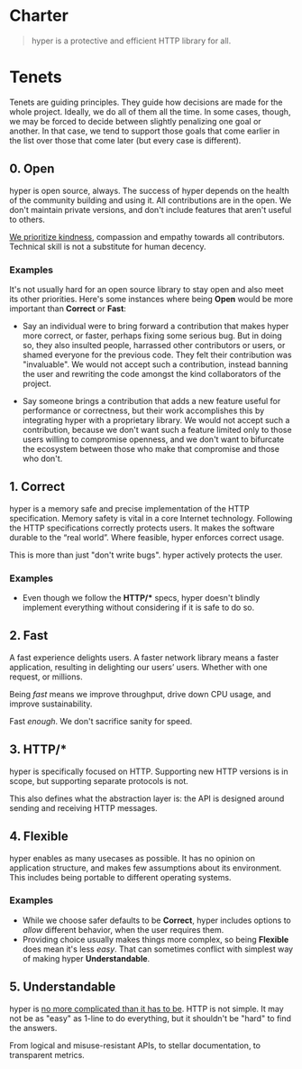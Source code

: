 # Charter

> hyper is a protective and efficient HTTP library for all.

# Tenets

Tenets are guiding principles. They guide how decisions are made for the whole
project. Ideally, we do all of them all the time. In some cases, though, we may
be forced to decide between slightly penalizing one goal or another. In that
case, we tend to support those goals that come earlier in the list over those
that come later (but every case is different).

## 0. Open

hyper is open source, always. The success of hyper depends on the health of the
community building and using it. All contributions are in the open. We don't
maintain private versions, and don't include features that aren't useful to
others.

[We prioritize kindness][CONDUCT], compassion and empathy towards all
contributors. Technical skill is not a substitute for human decency.

[CONDUCT]: https://github.com/hyperium/hyper/blob/master/docs/CODE_OF_CONDUCT.md

### Examples

It's not usually hard for an open source library to stay open and also meet its
other priorities. Here's some instances where being **Open** would be more
important than **Correct** or **Fast**:

- Say an individual were to bring forward a contribution that makes hyper more
  correct, or faster, perhaps fixing some serious bug. But in doing so, they
  also insulted people, harrassed other contributors or users, or shamed
  everyone for the previous code. They felt their contribution was "invaluable".
  We would not accept such a contribution, instead banning the user and
  rewriting the code amongst the kind collaborators of the project.

- Say someone brings a contribution that adds a new feature useful for
  performance or correctness, but their work accomplishes this by integrating
  hyper with a proprietary library. We would not accept such a contribution,
  because we don't want such a feature limited only to those users willing to
  compromise openness, and we don't want to bifurcate the ecosystem between those
  who make that compromise and those who don't.

## 1. Correct

hyper is a memory safe and precise implementation of the HTTP specification.
Memory safety is vital in a core Internet technology. Following the HTTP
specifications correctly protects users. It makes the software durable to the
“real world”. Where feasible, hyper enforces correct usage.

This is more than just "don't write bugs". hyper actively protects the user.

### Examples

- Even though we follow the **HTTP/\*** specs, hyper doesn't blindly implement
  everything without considering if it is safe to do so.

## 2. Fast

A fast experience delights users. A faster network library means a faster
application, resulting in delighting our users’ users. Whether with one request,
or millions.

Being _fast_ means we improve throughput, drive down CPU usage, and improve
sustainability.

Fast _enough_. We don't sacrifice sanity for speed.

## 3. HTTP/*

hyper is specifically focused on HTTP. Supporting new HTTP versions is in scope,
but supporting separate protocols is not.

This also defines what the abstraction layer is: the API is designed around
sending and receiving HTTP messages.

## 4. Flexible

hyper enables as many usecases as possible. It has no opinion on application
structure, and makes few assumptions about its environment. This includes being
portable to different operating systems.

### Examples

- While we choose safer defaults to be **Correct**, hyper includes options to
  _allow_ different behavior, when the user requires them.
- Providing choice usually makes things more complex, so being **Flexible** does
  mean it's less _easy_. That can sometimes conflict with simplest way of making
  hyper **Understandable**.

## 5. Understandable

hyper is [no more complicated than it has to
be](https://en.wikipedia.org/wiki/Occam%27s_razor). HTTP is not simple. It may
not be as "easy" as 1-line to do everything, but it shouldn't be "hard" to find
the answers.

From logical and misuse-resistant APIs, to stellar documentation, to transparent
metrics.
